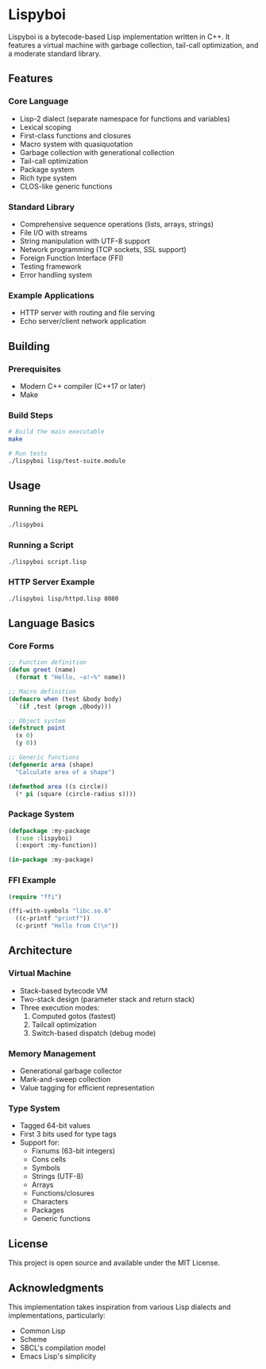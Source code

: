 # Lispyboi

Lispyboi is a bytecode-based Lisp implementation written in C++. It features a virtual machine with garbage collection, tail-call optimization, and a moderate standard library.

## Features

### Core Language
- Lisp-2 dialect (separate namespace for functions and variables)
- Lexical scoping
- First-class functions and closures
- Macro system with quasiquotation
- Garbage collection with generational collection
- Tail-call optimization
- Package system
- Rich type system
- CLOS-like generic functions

### Standard Library
- Comprehensive sequence operations (lists, arrays, strings)
- File I/O with streams
- String manipulation with UTF-8 support
- Network programming (TCP sockets, SSL support)
- Foreign Function Interface (FFI)
- Testing framework
- Error handling system

### Example Applications
- HTTP server with routing and file serving
- Echo server/client network application

## Building

### Prerequisites
- Modern C++ compiler (C++17 or later)
- Make

### Build Steps
```bash
# Build the main executable
make

# Run tests
./lispyboi lisp/test-suite.module
```

## Usage

### Running the REPL
```bash
./lispyboi
```

### Running a Script
```bash
./lispyboi script.lisp
```

### HTTP Server Example
```bash
./lispyboi lisp/httpd.lisp 8080
```

## Language Basics

### Core Forms
```lisp
;; Function definition
(defun greet (name)
  (format t "Hello, ~a!~%" name))

;; Macro definition
(defmacro when (test &body body)
  `(if ,test (progn ,@body)))

;; Object system
(defstruct point
  (x 0)
  (y 0))

;; Generic functions
(defgeneric area (shape)
  "Calculate area of a shape")

(defmethod area ((s circle))
  (* pi (square (circle-radius s))))
```

### Package System
```lisp
(defpackage :my-package
  (:use :lispyboi)
  (:export :my-function))

(in-package :my-package)
```

### FFI Example
```lisp
(require "ffi")

(ffi-with-symbols "libc.so.6"
  ((c-printf "printf"))
  (c-printf "Hello from C!\n"))
```

## Architecture

### Virtual Machine
- Stack-based bytecode VM
- Two-stack design (parameter stack and return stack)
- Three execution modes:
  1. Computed gotos (fastest)
  2. Tailcall optimization
  3. Switch-based dispatch (debug mode)

### Memory Management
- Generational garbage collector
- Mark-and-sweep collection
- Value tagging for efficient representation

### Type System
- Tagged 64-bit values
- First 3 bits used for type tags
- Support for:
  - Fixnums (63-bit integers)
  - Cons cells
  - Symbols
  - Strings (UTF-8)
  - Arrays
  - Functions/closures
  - Characters
  - Packages
  - Generic functions

## License

This project is open source and available under the MIT License.

## Acknowledgments

This implementation takes inspiration from various Lisp dialects and implementations, particularly:
- Common Lisp
- Scheme
- SBCL's compilation model
- Emacs Lisp's simplicity
